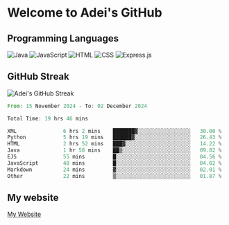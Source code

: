# Welcome to Adei's GitHub

## Programming Languages
![Java](https://img.shields.io/badge/Java-007396?style=flat-square&logo=java&logoColor=white)
![JavaScript](https://img.shields.io/badge/JavaScript-F7DF1E?style=flat-square&logo=javascript&logoColor=black)
![HTML](https://img.shields.io/badge/HTML-E34F26?style=flat-square&logo=html5&logoColor=white)
![CSS](https://img.shields.io/badge/CSS-1572B6?style=flat-square&logo=css3&logoColor=white)
![Express.js](https://img.shields.io/badge/Express.js-000000?style=flat-square&logo=express&logoColor=white)


## GitHub Streak
![Adei's GitHub Streak](https://github-readme-streak-stats.herokuapp.com/?user=AdeiTamayo&hide_border=true)

<!--START_SECTION:waka-->

```rust
From: 15 November 2024 - To: 02 December 2024

Total Time: 19 hrs 46 mins

XML               6 hrs 2 mins    ███████▓░░░░░░░░░░░░░░░░░   30.00 %
Python            5 hrs 19 mins   ██████▓░░░░░░░░░░░░░░░░░░   26.43 %
HTML              2 hrs 52 mins   ███▓░░░░░░░░░░░░░░░░░░░░░   14.22 %
Java              1 hr 58 mins    ██▒░░░░░░░░░░░░░░░░░░░░░░   09.82 %
EJS               55 mins         █░░░░░░░░░░░░░░░░░░░░░░░░   04.56 %
JavaScript        48 mins         █░░░░░░░░░░░░░░░░░░░░░░░░   04.02 %
Markdown          24 mins         ▓░░░░░░░░░░░░░░░░░░░░░░░░   02.01 %
Other             22 mins         ▒░░░░░░░░░░░░░░░░░░░░░░░░   01.87 %
```

<!--END_SECTION:waka-->

## My website
[My Website](https://adei.eus)


